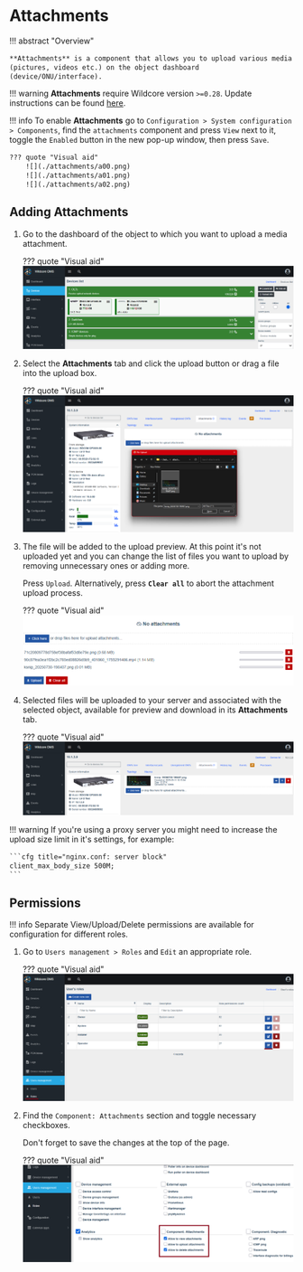 # Attachments

!!! abstract "Overview"
    
    **Attachments** is a component that allows you to upload various media (pictures, videos etc.) on the object dashboard (device/ONU/interface).

!!! warning
    **Attachments** require Wildcore version `>=0.28`. Update instructions can be found [here](../installation-and-updating/update.md).

!!! info
    To enable **Attachments** go to `Configuration > System configuration > Components`, find the `attachments` component and press `View` next to it, toggle the `Enabled` button in the new pop-up window, then press `Save`.

    ??? quote "Visual aid"
        ![](./attachments/a00.png)
        ![](./attachments/a01.png)
        ![](./attachments/a02.png)

## Adding Attachments
1. Go to the dashboard of the object to which you want to upload a media attachment.

    ??? quote "Visual aid"
        ![](./attachments/a10.png)

2. Select the **Attachments** tab and click the upload button or drag a file into the upload box.

    ??? quote "Visual aid"
        ![](./attachments/a11.png)

3. The file will be added to the upload preview. At this point it's not uploaded yet and you can change the list of files you want to upload by removing unnecessary ones or adding more.

    Press `Upload`. Alternatively, press **`Clear all`** to abort the attachment upload process.

    ??? quote "Visual aid"
        ![](./attachments/a12.png)

4. Selected files will be uploaded to your server and associated with the selected object, available for preview and download in its **Attachments** tab.

    ??? quote "Visual aid"
        ![](./attachments/a13.png)

!!! warning
    If you're using a proxy server you might need to increase the upload size limit in it's settings, for example:

    ```cfg title="nginx.conf: server block"
    client_max_body_size 500M;
    ```

## Permissions

!!! info
    Separate View/Upload/Delete permissions are available for configuration for different roles.

1. Go to `Users management > Roles` and `Edit` an appropriate role.

    ??? quote "Visual aid"
        ![](./attachments/a20.png)

2. Find the `Component: Attachments` section and toggle necessary checkboxes. 

    Don't forget to save the changes at the top of the page.

    ??? quote "Visual aid"
        ![](./attachments/a21.png)